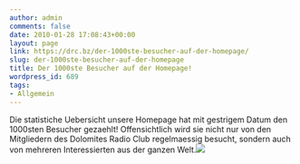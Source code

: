 ```yaml
---
author: admin
comments: false
date: 2010-01-28 17:08:43+00:00
layout: page
link: https://drc.bz/der-1000ste-besucher-auf-der-homepage/
slug: der-1000ste-besucher-auf-der-homepage
title: Der 1000ste Besucher auf der Homepage!
wordpress_id: 689
tags:
- Allgemein
---
```


Die statistiche Uebersicht unsere Homepage hat mit gestrigem Datum den 1000sten Besucher gezaehlt! Offensichtlich wird sie nicht nur von den Mitgliedern des Dolomites Radio Club regelmaessig besucht, sondern auch von mehreren Interessierten aus der ganzen Welt.![](https://drc.bz/wp-content/uploads/2010/01/statistik2.bmp)
